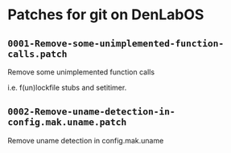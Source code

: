 # Patches for git on DenLabOS

## `0001-Remove-some-unimplemented-function-calls.patch`

Remove some unimplemented function calls

i.e. f(un)lockfile stubs and setitimer.

## `0002-Remove-uname-detection-in-config.mak.uname.patch`

Remove uname detection in config.mak.uname


